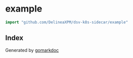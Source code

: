 <!-- Code generated by gomarkdoc. DO NOT EDIT -->

# example

```go
import "github.com/DelineaXPM/dsv-k8s-sidecar/example"
```

## Index

Generated by [gomarkdoc](https://github.com/princjef/gomarkdoc)
